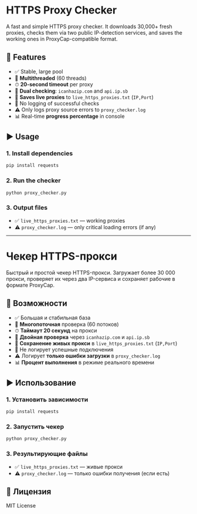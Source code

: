 # HTTPS Proxy Checker

A fast and simple HTTPS proxy checker. It downloads 30,000+ fresh proxies, checks them via two public IP-detection services, and saves the working ones in ProxyCap-compatible format.

## 🔧 Features

- ✅ Stable, large pool
- 🚀 **Multithreaded** (60 threads)
- ⏱ **20-second timeout** per proxy
- 🧪 **Dual checking**: `icanhazip.com` and `api.ip.sb`
- 💾 **Saves live proxies** to `live_https_proxies.txt` (`IP,Port`)
- 🧹 No logging of successful checks
- ⚠️ Only logs proxy source errors to `proxy_checker.log`
- 📊 Real-time **progress percentage** in console

## ▶️ Usage

### 1. Install dependencies

```bash
pip install requests
```

### 2. Run the checker

```bash
python proxy_checker.py
```

### 3. Output files

- ✅ `live_https_proxies.txt` — working proxies
- ⚠️ `proxy_checker.log` — only critical loading errors (if any)

---

# Чекер HTTPS-прокси

Быстрый и простой чекер HTTPS-прокси. Загружает более 30 000 прокси, проверяет их через два IP-сервиса и сохраняет рабочие в формате ProxyCap.

## 🔧 Возможности

- ✅ Большая и стабильная база
- 🚀 **Многопоточная** проверка (60 потоков)
- ⏱ **Таймаут 20 секунд** на прокси
- 🧪 **Двойная проверка** через `icanhazip.com` и `api.ip.sb`
- 💾 **Сохранение живых прокси** в `live_https_proxies.txt` (`IP,Port`)
- 🧹 Не логирует успешные подключения
- ⚠️ Логирует **только ошибки загрузки** в `proxy_checker.log`
- 📊 **Процент выполнения** в режиме реального времени

## ▶️ Использование

### 1. Установить зависимости

```bash
pip install requests
```

### 2. Запустить чекер

```bash
python proxy_checker.py
```

### 3. Результирующие файлы

- ✅ `live_https_proxies.txt` — живые прокси
- ⚠️ `proxy_checker.log` — только ошибки получения (если есть)

## 📄 Лицензия

MIT License
